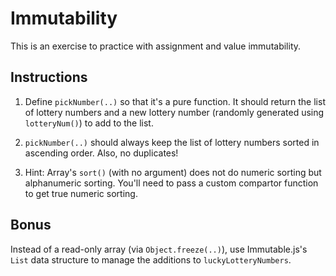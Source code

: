 # Immutability

This is an exercise to practice with assignment and value immutability.

## Instructions

1. Define `pickNumber(..)` so that it's a pure function. It should return the list of lottery numbers and a new lottery number (randomly generated using `lotteryNum()`) to add to the list.

2. `pickNumber(..)` should always keep the list of lottery numbers sorted in ascending order. Also, no duplicates!

3. Hint: Array's `sort()` (with no argument) does not do numeric sorting but alphanumeric sorting. You'll need to pass a custom compartor function to get true numeric sorting.

## Bonus

Instead of a read-only array (via `Object.freeze(..)`), use Immutable.js's `List` data structure to manage the additions to `luckyLotteryNumbers`.
